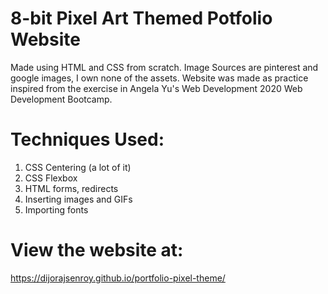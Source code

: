 # 8-bit Pixel Art Themed Potfolio Website

Made using HTML and CSS from scratch. Image Sources are pinterest and google images, I own none of the assets. Website was made as practice inspired from the exercise in Angela Yu's Web Development 2020 Web Development Bootcamp. 

# Techniques Used:

1. CSS Centering (a lot of it)
2. CSS Flexbox
3. HTML forms, redirects
4. Inserting images and GIFs
5. Importing fonts

# View the website at:

https://dijorajsenroy.github.io/portfolio-pixel-theme/ 
